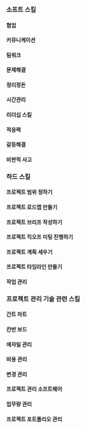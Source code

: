 ### 소프트 스킬

#### 협업

#### 커뮤니케이션

#### 팀워크

#### 문제해결

#### 정리정돈

#### 시간관리

#### 리더십 스킬

#### 적응력

#### 갈등해결

#### 비판적 사고

### 하드 스킬

#### 프로젝트 범위 정하기

#### 프로젝트 로드맵 만들기

#### 프로젝트 브리프 작성하기

#### 프로젝트 킥오프 미팅 진행하기

#### 프로젝트 계획 세우기

#### 프로젝트 타임라인 만들기

#### 작업 관리

### 프로젝트 관리 기술 관련 스킬

#### 간트 차트

#### 칸반 보드

#### 애자일 관리

#### 비용 관리

#### 변경 관리

#### 프로젝트 관리 소프트웨어

#### 업무량 관리

#### 프로젝트 포트폴리오 관리
